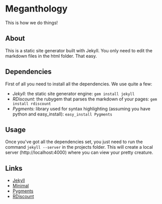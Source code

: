 # Meganthology
This is how we do things!

## About
This is a static site generator built with Jekyll. You only need to edit the markdown files in the html folder. That easy.

## Dependencies
First of all you need to install all the dependencies. We use quite a few:

* *Jekyll:* the static site generator engine: `gem install jekyll`
* *RDiscount:* the rubygem that parses the markdown of your pages: `gem install rdiscount`
* *Pygments:* library used for syntax highlighting (assuming you have python and easy_install): `easy_install Pygments`

## Usage
Once you've got all the dependencies set, you just need to run the command `jekyll --server` in the projects folder. This will create a local server (http://localhost:4000) where you can view your pretty creature.

## Links
* [Jekyll](https://github.com/mojombo/jekyll)
* [Minimal](http://orderedlist.github.com/minimal/)
* [Pygments](http://pygments.org/)
* [RDiscount](https://rubygems.org/gems/rdiscount)
